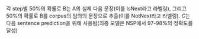 각 step별 50%의 확률로 B는 A의 실제 다음 문장(이를 $\text{IsNext}$라고 라벨링), 그리고 50%의 확률로 B를 corpus의 임의의 문장으로 추출(이를 $\text{NotNext}$라고 라벨링). $C$는 다음 sentence prediction을 위해 사용됨(최종 모델은 NSP에서 97-98%의 정확도를 달성)
